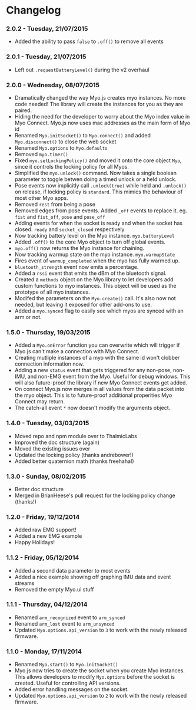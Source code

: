 # Changelog

### 2.0.2 - Tuesday, 21/07/2015
* Added the ability to pass `false` to `.off()` to remove all events

### 2.0.1 - Tuesday, 21/07/2015
* Left out `.requestBatteryLevel()` during the v2 overhaul

### 2.0.0 - Wednesday, 08/07/2015
* Dramatically changed the way Myo.js creates myo instances. No more code needed! The library will create the instances for you as they are paired.
* Hiding the need for the developer to worry about the Myo index value in Myo Connect. Myo.js now uses mac addresses as the main form of Myo id
* Renamed `Myo.initSocket()` to `Myo.connect()` and added `Myo.disconnect()` to close the web socket
* Renamed `Myo.options` to `Myo.defaults`
* Removed `myo.timer()`
* Fixed `myo.setLockingPolicy()` and moved it onto the core object `Myo`, since it controls the locking policy for all Myos.
* Simplified the `myo.unlock()` command. Now takes a single boolean parameter to toggle betwen doing a timed unlock or a held unlock.
* Pose events now implicitly call `.unlock(true)` while held and `.unlock()` on release, if locking policy is `standard`. This mimics the behaviour of most other Myo apps.
* Removed `rest` from being a pose
* Removed edges from pose events. Added `_off` events to replace it. eg. `fist` and `fist_off`, `pose` and `pose_off`
* Adding events for when the socket is ready and when the socket has closed. `ready` and `socket_closed` respectively
* Now tracking battery level on the Myo instance. `myo.batteryLevel`
* Added `.off()` to the core Myo object to turn off global events.
* `myo.off()` now returns the Myo instance for chaining.
* Now tracking warmup state on the myo instance. `myo.warmupState`
* Fires event of `warmup_completed` when the myo has fully warmed up.
* `bluetooth_strength` event now emits a percentage.
* Added a `rssi` event that emits the dBm of the bluetooth signal.
* Created a `methods` object on the Myo library to let developers add custom functions to myo instances. This object will be used as the prototype of all myo instances.
* Modifed the parameters on the `Myo.create()` call. It's also now not needed, but leaving it exposed for other add-ons to use.
* Added a `myo.synced` flag to easily see which myos are synced with an arm or not.





### 1.5.0 - Thursday, 19/03/2015
* Added a `Myo.onError` function you can overwrite which will trigger if Myo.js can't make a connection with Myo Connect.
* Creating mutliple instances of a myo with the same id won't clobber connection information now.
* Adding a new `status` event that gets triggered for any non-pose, non-IMU, and non-EMG event from the Myo. Useful for debug windows. This will also future-proof the library if new Myo Connect events get added.
* On connect Myo.js now merges in all values from the data packet into the myo object. This is to future-proof additional properities Myo Connect may return.
* The catch-all event `*` now doesn't modify the arguments object.



### 1.4.0 - Tuesday, 03/03/2015
* Moved repo and npm module over to ThalmicLabs
* Improved the doc structure (again)
* Moved the existing issues over
* Updated the locking policy (thanks andrebower!)
* Added better quaternion math (thanks freehaha!)

### 1.3.0 - Sunday, 08/02/2015
* Better doc structure
* Merged in BrianHeese's pull request for the locking policy change (thanks!)

### 1.2.0 - Friday, 19/12/2014
* Added raw EMG support!
* Added a new EMG example
* Happy Holidays!

### 1.1.2 - Friday, 05/12/2014
* Added a second data parameter to most events
* Added a nice example showing off graphing IMU data and event streams
* Removed the empty Myo.ui stuff

### 1.1.1 - Thursday, 04/12/2014

* Renamed `arm_recognized` event to `arm_synced`
* Renamed `arm_lost` event to `arm_unsynced`
* Updated `Myo.options.api_version` to `3` to work with the newly released firmware.

### 1.1.0 - Monday, 17/11/2014

* Renamed `Myo.start()` to `Myo.initSocket()`
* Myo.js now tries to create the socket when you create Myo instances. This allows developers to modify `Myo.options` before the socket is created. Useful for controlling API versions.
* Added error handling messages on the socket.
* Updated `Myo.options.api_version` to `2` to work with the newly released firmware.